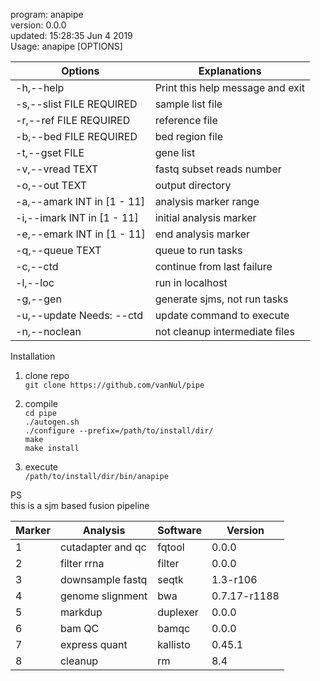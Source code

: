 program: anapipe  
version: 0.0.0  
updated: 15:28:35 Jun  4 2019  
Usage: anapipe [OPTIONS]  

|  Options                    | Explanations
|-----------------------------|---------------------------------
|  -h,--help                  | Print this help message and exit
|  -s,--slist FILE REQUIRED   | sample list file
|  -r,--ref FILE REQUIRED     | reference file
|  -b,--bed FILE REQUIRED     | bed region file
|  -t,--gset FILE             | gene list
|  -v,--vread TEXT            | fastq  subset reads number
|  -o,--out TEXT              | output directory
|  -a,--amark INT in [1 - 11] | analysis marker range
|  -i,--imark INT in [1 - 11] | initial analysis marker
|  -e,--emark INT in [1 - 11] | end analysis marker
|  -q,--queue TEXT            | queue to run tasks
|  -c,--ctd                   | continue from last failure
|  -l,--loc                   | run in localhost
|  -g,--gen                   | generate sjms, not run tasks
|  -u,--update Needs: --ctd   | update command to execute
|  -n,--noclean               | not cleanup intermediate files
Installation

1. clone repo  
`git clone https://github.com/vanNul/pipe`

2. compile  
`cd pipe`  
`./autogen.sh`  
`./configure --prefix=/path/to/install/dir/`  
`make`  
`make install`  

3. execute  
`/path/to/install/dir/bin/anapipe`  

PS  
this is a sjm based fusion pipeline  

|Marker|Analysis         |Software |Version
|------|-----------------|---------|----------- 
|1     |cutadapter and qc|fqtool   |0.0.0       
|2     |filter rrna      |filter   |0.0.0       
|3     |downsample fastq |seqtk    |1.3-r106    
|4     |genome slignment |bwa      |0.7.17-r1188
|5     |markdup          |duplexer |0.0.0       
|6     |bam QC           |bamqc    |0.0.0       
|7     |express quant    |kallisto |0.45.1      
|8     |cleanup          |rm       |8.4         

